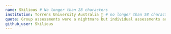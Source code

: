 ```yaml
---
name: Skilious # No longer than 28 characters
institution: Torrens University Australia 🚩 # no longer than 58 characters
quote: Group assessments were a nightmare but individual assessments are less stressful # no longer than 100 characters, avoid using quotes(") to guarantee the format remains the same.
github_user: Skilious
---
```

